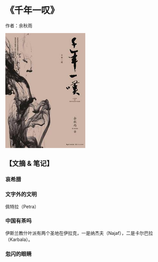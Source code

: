 # 《千年一叹》

作者：余秋雨

![](./src/20250803162941.jpg)
## 【文摘 & 笔记】
### 哀希腊

### 文字外的文明

佩特拉（Petra）

### 中国有茶吗

伊斯兰教什叶派有两个圣地在伊拉克，一是纳杰夫（Najaf），二是卡尔巴拉（Karbala）。

### 忽闪的眼睛